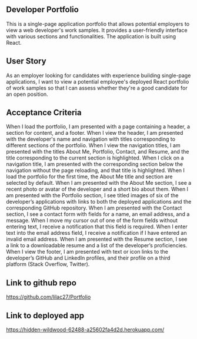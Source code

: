 ## Developer Portfolio
This is a single-page application portfolio that allows potential employers to view a web developer's work samples. It provides a user-friendly interface with various sections and functionalities. The application is built using React.

## User Story
As an employer looking for candidates with experience building single-page applications, I want to view a potential employee's deployed React portfolio of work samples so that I can assess whether they're a good candidate for an open position.

## Acceptance Criteria
When I load the portfolio, I am presented with a page containing a header, a section for content, and a footer.
When I view the header, I am presented with the developer's name and navigation with titles corresponding to different sections of the portfolio.
When I view the navigation titles, I am presented with the titles About Me, Portfolio, Contact, and Resume, and the title corresponding to the current section is highlighted.
When I click on a navigation title, I am presented with the corresponding section below the navigation without the page reloading, and that title is highlighted.
When I load the portfolio for the first time, the About Me title and section are selected by default.
When I am presented with the About Me section, I see a recent photo or avatar of the developer and a short bio about them.
When I am presented with the Portfolio section, I see titled images of six of the developer’s applications with links to both the deployed applications and the corresponding GitHub repository.
When I am presented with the Contact section, I see a contact form with fields for a name, an email address, and a message.
When I move my cursor out of one of the form fields without entering text, I receive a notification that this field is required.
When I enter text into the email address field, I receive a notification if I have entered an invalid email address.
When I am presented with the Resume section, I see a link to a downloadable resume and a list of the developer’s proficiencies.
When I view the footer, I am presented with text or icon links to the developer’s GitHub and LinkedIn profiles, and their profile on a third platform (Stack Overflow, Twitter).

## Link to github repo
https://github.com/lilac27/Portfolio

## Link to deployed app
https://hidden-wildwood-62488-a25602fa4d2d.herokuapp.com/
